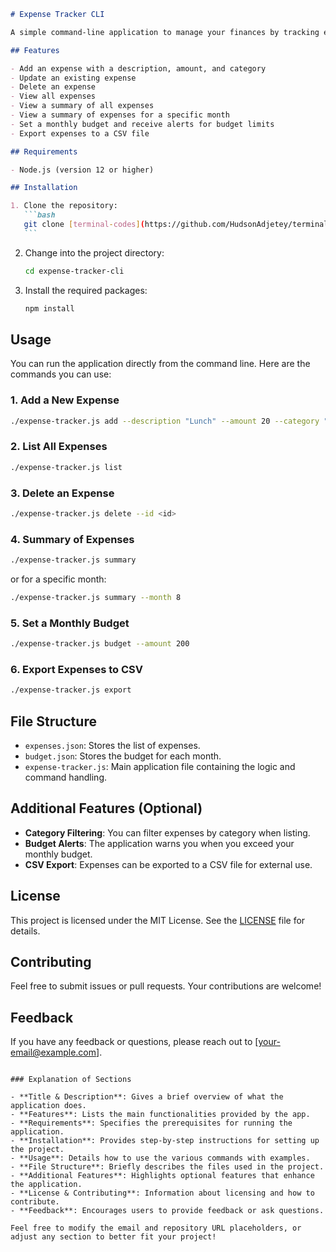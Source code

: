 ````markdown
# Expense Tracker CLI

A simple command-line application to manage your finances by tracking expenses. This application allows users to add, delete, and view expenses while providing summaries and budget management features.

## Features

- Add an expense with a description, amount, and category
- Update an existing expense
- Delete an expense
- View all expenses
- View a summary of all expenses
- View a summary of expenses for a specific month
- Set a monthly budget and receive alerts for budget limits
- Export expenses to a CSV file

## Requirements

- Node.js (version 12 or higher)

## Installation

1. Clone the repository:
   ```bash
   git clone [terminal-codes](https://github.com/HudsonAdjetey/terminal-codes?)
   ```
````

2. Change into the project directory:

   ```bash
   cd expense-tracker-cli
   ```

3. Install the required packages:
   ```bash
   npm install
   ```

## Usage

You can run the application directly from the command line. Here are the commands you can use:

### 1. Add a New Expense

```bash
./expense-tracker.js add --description "Lunch" --amount 20 --category "Food"
```

### 2. List All Expenses

```bash
./expense-tracker.js list
```

### 3. Delete an Expense

```bash
./expense-tracker.js delete --id <id>
```

### 4. Summary of Expenses

```bash
./expense-tracker.js summary
```

or for a specific month:

```bash
./expense-tracker.js summary --month 8
```

### 5. Set a Monthly Budget

```bash
./expense-tracker.js budget --amount 200
```

### 6. Export Expenses to CSV

```bash
./expense-tracker.js export
```

## File Structure

- `expenses.json`: Stores the list of expenses.
- `budget.json`: Stores the budget for each month.
- `expense-tracker.js`: Main application file containing the logic and command handling.

## Additional Features (Optional)

- **Category Filtering**: You can filter expenses by category when listing.
- **Budget Alerts**: The application warns you when you exceed your monthly budget.
- **CSV Export**: Expenses can be exported to a CSV file for external use.

## License

This project is licensed under the MIT License. See the [LICENSE](LICENSE) file for details.

## Contributing

Feel free to submit issues or pull requests. Your contributions are welcome!

## Feedback

If you have any feedback or questions, please reach out to [your-email@example.com].

```

### Explanation of Sections

- **Title & Description**: Gives a brief overview of what the application does.
- **Features**: Lists the main functionalities provided by the app.
- **Requirements**: Specifies the prerequisites for running the application.
- **Installation**: Provides step-by-step instructions for setting up the project.
- **Usage**: Details how to use the various commands with examples.
- **File Structure**: Briefly describes the files used in the project.
- **Additional Features**: Highlights optional features that enhance the application.
- **License & Contributing**: Information about licensing and how to contribute.
- **Feedback**: Encourages users to provide feedback or ask questions.

Feel free to modify the email and repository URL placeholders, or adjust any section to better fit your project!
```
